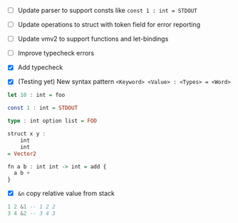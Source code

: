 - [ ] Update parser to support consts like `const 1 : int = STDOUT`

- [ ] Update operations to struct with token field for error reporting

- [ ] Update vmv2 to support functions and let-bindings

- [ ] Improve typecheck errors

- [X] Add typecheck

- [X] (Testing yet) New syntax pattern `<Keyword> <Value> : <Types> = <Word>`

```haskell
let 10 : int = foo

const 1 : int = STDOUT

type : int option list = FOO

struct x y :
    int
    int
= Vector2

fn a b : int int -> int = add {
  a b +
}

```

- [X] `&n` copy relative value from stack

```haskell
1 2 &1 -- 1 2 2
3 4 &2 -- 3 4 3
```
